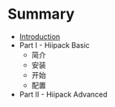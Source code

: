 # Summary

* [Introduction](README.md)
* Part I - Hiipack Basic
   * 简介
   * 安装
   * 开始
   * 配置
* Part II - Hiipack Advanced

